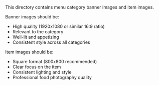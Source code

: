 This directory contains menu category banner images and item images.

Banner images should be:
- High quality (1920x1080 or similar 16:9 ratio)
- Relevant to the category
- Well-lit and appetizing
- Consistent style across all categories

Item images should be:
- Square format (800x800 recommended)
- Clear focus on the item
- Consistent lighting and style
- Professional food photography quality
